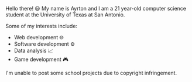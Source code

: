 Hello there! 😃
My name is Ayrton and I am a 21 year-old computer science student at the University of Texas at San Antonio.

Some of my interests include:

- Web development 🌐
- Software development ⚙️
- Data analysis 📈
- Game development 🎮

I'm unable to post some school projects due to copyright infringement.



